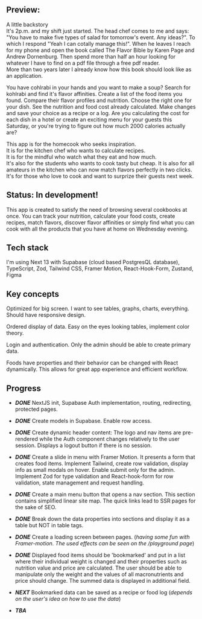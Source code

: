 ## Preview:
> 
A little backstory     
It's 2p.m. and my shift just started. The head chef comes to me and says: "You have to make five types of salad for tomorrow's event. Any ideas?". To which I respond "Yeah I can cotally manage this!". When he leaves I reach for my phone and open the book called The Flavor Bible by Karen Page and Andrew Dornenburg. Then spend more than half an hour looking for whatever I have to find on a pdf file through a free pdf reader.   
More than two years later I already know how this book should look like as an application.

You have cohlrabi in your hands and you want to make a soup? Search for kohlrabi and find it's flavor affinities.
Create a list of the food items you found. Compare their flavor profiles and nutrition. Choose the right one for your dish. See the nutrition and food cost already calculated. Make changes and save your choice as a recipe or a log. Are you calculating the cost for each dish in a hotel or create an exciting menu for your guests this Saturday,  or you're trying to figure out how much 2000 calories actually are?

This app is for the homecook who seeks inspiration.    
It is for the kitchen chef who wants to calculate recipes.    
   It is for the mindful who watch what they eat and how much.      
 It's also for the students who wants to cook tasty but cheap.     It is also for all amateurs in the kitchen who can now match flavors perfectly in two clicks.
   It's for those who love to cook and want to surprize their guests next week.

## Status: In development!

This app is created to satisfy the need of browsing several cookbooks at once. You can track your nutrition, calculate your food costs, create recipes, match flavors, discover flavor affinities or simply find what you can cook with all the products that you have at home on Wednesday evening.

## Tech stack

I'm using Next 13 with Supabase (cloud based PostgresQL database), TypeScript, Zod, Tailwind CSS, Framer Motion, React-Hook-Form, Zustand,  Figma

## Key concepts

Optimized for big screen. I want to see tables, graphs, charts, everything. Should have responsive design.

Ordered display of data. Easy on the eyes looking tables, implement color theory.

Login and authentication. Only the admin should be able to create primary data. 

Foods have properties and their behavior can be changed with React dynamically. This allows for great app experience and efficient workflow.

## Progress

- ***DONE*** NextJS init, Supabase Auth implementation, routing, redirecting, protected pages.

- ***DONE*** Create models in Supabase. Enable row access.

- ***DONE*** Create dynamic header content: The logo and nav items are pre-rendered while the Auth component changes relatively to the user session. Displays a logout button if there is no session.

- ***DONE*** Create a slide in menu with Framer Motion. It presents a form that creates food items. Implement Tailwind, create row validation, display info as small modals on hover. Enable submit only for the admin. Implement Zod for type validation and React-hook-form for row validation, state management and request handling.

- ***DONE*** Create a main menu button that opens a nav section. This section contains simplified linear site map. The quick links lead to SSR pages for the sake of SEO.

- ***DONE*** Break down the data properties into sections and display it as a table but NOT in table tags.  

- ***DONE*** Create a loading screen between pages. (*having some fun with Framer-motion. The used effects can be seen on the /playground page*)

- ***DONE*** Displayed food items should be 'bookmarked' and put in a list where their individual weight is changed and their properties such as nutrition value and price are calculated. The user should be able to manipulate only the weight and the values of all macronutrients and price should change. The summed data is displayed in additional field. 

- ***NEXT*** Bookmarked data can be saved as a recipe or food log (*depends on the user's idea on how to use the data*)

- ***TBA***